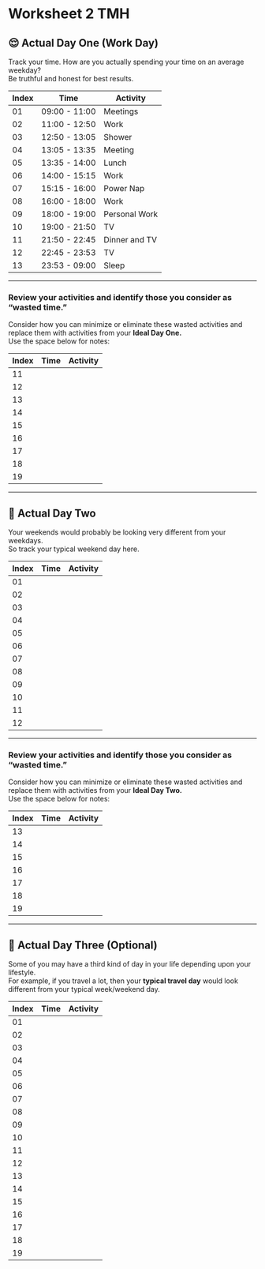 # Worksheet 2 TMH

## 😌 Actual Day One (Work Day)

Track your time. How are you actually spending your time on an average weekday?  
Be truthful and honest for best results.  

|Index |Time | Activity |  
|----|-----------|--------|  
| 01 | 09:00 - 11:00 | Meetings  
| 02 | 11:00 - 12:50 | Work  
| 03 | 12:50 - 13:05 | Shower  
| 04 | 13:05 - 13:35 | Meeting 
| 05 | 13:35 - 14:00 | Lunch 
| 06 | 14:00 - 15:15 | Work  
| 07 | 15:15 - 16:00 | Power Nap 
| 08 | 16:00 - 18:00 | Work  
| 09 | 18:00 - 19:00 | Personal Work  
| 10 | 19:00 - 21:50 | TV  
| 11 | 21:50 - 22:45 | Dinner and TV
| 12 | 22:45 - 23:53 | TV
| 13 | 23:53 - 09:00 | Sleep

---

### Review your activities and identify those you consider as “wasted time.”  
Consider how you can minimize or eliminate these wasted activities and replace them with activities from your **Ideal Day One.**  
Use the space below for notes:  

|Index |Time | Activity
|----|-----------|-----
| 11 | |  
| 12 | |  
| 13 | |  
| 14 | |  
| 15 | |  
| 16 | |  
| 17 | |  
| 18 | |  
| 19 | |  

---

## 🤨 Actual Day Two

Your weekends would probably be looking very different from your weekdays.  
So track your typical weekend day here.  

|Index |Time | Activity
|----|-----------|-----  
| 01 | |  
| 02 | |  
| 03 | |  
| 04 | |  
| 05 | |  
| 06 | |  
| 07 | |  
| 08 | |  
| 09 | |  
| 10 | |  
| 11 | |  
| 12 | |  

---

### Review your activities and identify those you consider as “wasted time.”  
Consider how you can minimize or eliminate these wasted activities and replace them with activities from your **Ideal Day Two.**  
Use the space below for notes:  

|Index |Time | Activity
|----|-----------|-----
| 13 | |  
| 14 | |  
| 15 | |  
| 16 | |  
| 17 | |  
| 18 | |  
| 19 | |  

---

## 🫢 Actual Day Three (Optional)

Some of you may have a third kind of day in your life depending upon your lifestyle.  
For example, if you travel a lot, then your **typical travel day** would look different from your typical week/weekend day.  

|Index |Time | Activity
|----|-----------|-----  
| 01 | |  
| 02 | |  
| 03 | |  
| 04 | |  
| 05 | |  
| 06 | |  
| 07 | |  
| 08 | |  
| 09 | |  
| 10 | |  
| 11 | |  
| 12 | |  
| 13 | |  
| 14 | |  
| 15 | |  
| 16 | |  
| 17 | |  
| 18 | |  
| 19 | |  
